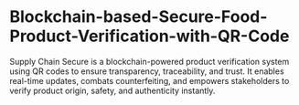 # Blockchain-based-Secure-Food-Product-Verification-with-QR-Code
Supply Chain Secure is a blockchain-powered product verification system using QR codes to ensure transparency, traceability, and trust. It enables real-time updates, combats counterfeiting, and empowers stakeholders to verify product origin, safety, and authenticity instantly.
